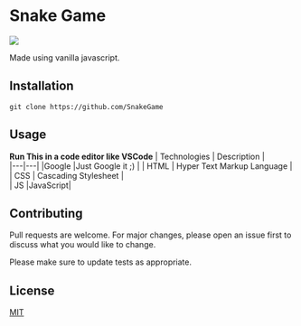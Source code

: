 # Snake Game
<img src="https://upload.wikimedia.org/wikipedia/commons/thumb/e/ef/Creative-Tail-Animal-snake.svg/1024px-Creative-Tail-Animal-snake.svg.png">

Made using vanilla javascript.

## Installation

```git clone https://github.com/SnakeGame```

## Usage

**Run This in a code editor like VSCode**
| Technologies | Description |  
|---|---|
|Google   |Just Google it ;)  | 
| HTML  | Hyper Text Markup Language |  
| CSS  | Cascading Stylesheet  |   
| JS   |JavaScript|

## Contributing
Pull requests are welcome. For major changes, please open an issue first to discuss what you would like to change.

Please make sure to update tests as appropriate.

## License
[MIT](https://choosealicense.com/licenses/mit/)
